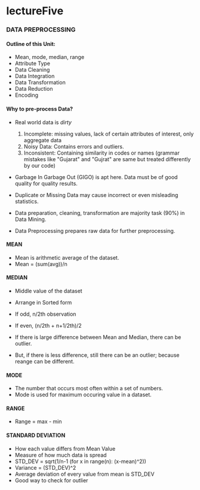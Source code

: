 # lectureFive

### DATA PREPROCESSING

#### Outline of this Unit:

* Mean, mode, median, range
* Attribute Type
* Data Cleaning
* Data Integration
* Data Transformation
* Data Reduction
* Encoding

#### Why to pre-process Data?
* Real world data is *dirty*
  1. Incomplete: missing values, lack of certain attributes of interest, only aggregate data
  2. Noisy Data: Contains errors and outliers.
  3. Inconsistent: Containing similarity in codes or names (grammar mistakes like "Gujarat" and "Gujrat" are same but treated differently by our code)
 
 * Garbage In Garbage Out (GIGO) is apt here. Data must be of good quality for quality results.
 
 * Duplicate or Missing Data may cause incorrect or even misleading statistics.
 
 * Data preparation, cleaning, transformation are majority task (90%) in Data Mining.
 
 * Data Preprocessing prepares raw data for further preprocessing.
 
 #### MEAN
 * Mean is arithmetic average of the dataset.
 * Mean = (sum(avg))/n
 
 #### MEDIAN
 * Middle value of the dataset
 * Arrange in Sorted form
 * If odd, n/2th observation
 * If even, (n/2th + n+1/2th)/2
 
 * If there is large difference between Mean and Median, there can be outlier.
 * But, if there is less difference, still there can be an outlier; because reange can be different.
 
 #### MODE
 * The number that occurs most often within a set of numbers.
 * Mode is used for maximum occuring value in a dataset.
 
 #### RANGE
 * Range = max - min
 
 #### STANDARD DEVIATION
 * How each value differs from Mean Value
 * Measure of how much data is spread
 * STD_DEV = sqrt(1/n-1 (for x in range(n): (x-mean)^2))
 * Variance = (STD_DEV)^2
 * Average deviation of every value from mean is STD_DEV
 * Good way to check for outlier
 
